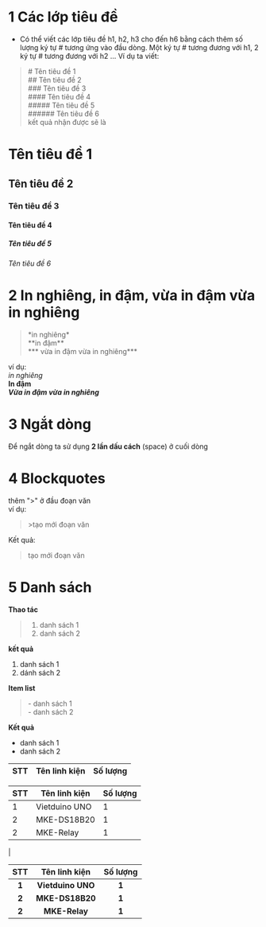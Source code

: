# 1 Các lớp tiêu đề
- Có thể viết các lớp tiêu đề h1, h2, h3 cho đến h6 bằng cách thêm số lượng ký tự # tương ứng vào đầu dòng. Một ký tự # tương đương với h1, 2 ký tự # tương đương với h2 ...
 Ví dụ ta viết:
> \# Tên tiêu đề 1  
> \## Tên tiêu đề 2  
> \### Tên tiêu đề 3  
> \#### Tên tiêu đề 4  
> \##### Tên tiêu đề 5  
> \###### Tên tiêu đề 6  
kết quả nhận được sẽ là


# Tên tiêu đề 1
## Tên tiêu đề 2
### Tên tiêu đề 3
#### Tên tiêu đề 4
##### Tên tiêu đề 5
###### Tên tiêu đề 6

# 2 In nghiêng, in đậm, vừa in đậm vừa in nghiêng
> \*in nghiêng*  
> \*\*in đậm**  
> \*\*\* vừa in đậm vừa in nghiêng***   
 
 
 ví dụ:   
*in nghiêng*  
**In đậm**  
***Vừa in đậm vừa in nghiêng***

# 3 Ngắt dòng 
Để ngắt dòng ta sử dụng **2 lần dấu cách** (space) ở cuối dòng 

# 4 Blockquotes
thêm ">" ở đầu đoạn văn  
ví dụ:   
>\>tạo mới đoạn văn  

Kết quả: 
> tạo mới đoạn văn  

# 5 Danh sách
**Thao tác**
> 1. danh sách 1  
> 2. danh sách 2   
  
  **kết quả**   
  1. danh sách 1   
  2. dánh sách 2  
  
  **Item list**  
  > \- danh sách 1  
  > \- danh sách 2  

  **Kết quả**   
  - danh sách 1   
  - danh sách 2  


|STT    | Tên linh kiện | Số lượng |  
|:----|:---------------|:----------|        
 
| STT | Tên linh kiện | Số lượng |
|-----|---------------|----------|
| 1   | Vietduino UNO | 1        |
| 2   | MKE-DS18B20   | 1        |
| 2   | MKE-Relay     | 1        |    
|  

| **STT** | **Tên linh kiện** | **Số lượng** |
|:-------:|:-----------------:|:------------:|
|  **1**  | **Vietduino UNO** |     **1**    |
|  **2**  | **MKE-DS18B20**   |     **1**    |
|  **2**  | **MKE-Relay**     |     **1**    |
